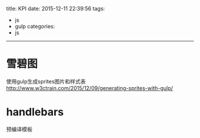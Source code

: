 title: KPI
date: 2015-12-11 22:39:56
tags:
  - js
  - gulp
categories:
  - js
---

# 雪碧图

使用gulp生成sprites图片和样式表
http://www.w3ctrain.com/2015/12/09/generating-sprites-with-gulp/

# handlebars
预编译模板

